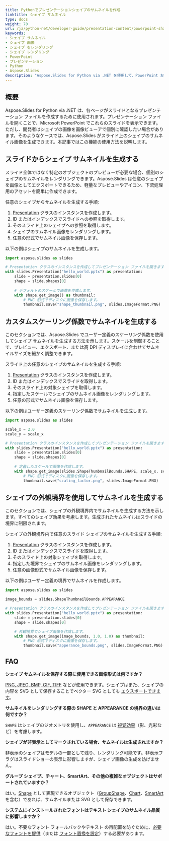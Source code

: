 ```yaml
---
title: Pythonでプレゼンテーションシェイプのサムネイルを作成
linktitle: シェイプ サムネイル
type: docs
weight: 70
url: /ja/python-net/developer-guide/presentation-content/powerpoint-shapes/create-shape-thumbnails/
keywords:
- シェイプ サムネイル
- シェイプ 画像
- シェイプ をレンダリング
- シェイプ レンダリング
- PowerPoint
- プレゼンテーション
- Python
- Aspose.Slides
description: "Aspose.Slides for Python via .NET を使用して、PowerPoint および OpenDocument スライドから高品質なシェイプ サムネイルを生成します – プレゼンテーションのサムネイルを簡単に作成・エクスポートできます。"
---
```


## **概要**

Aspose.Slides for Python via .NET は、各ページがスライドとなるプレゼンテーション ファイルを作成するために使用されます。プレゼンテーション ファイルを開くことで、Microsoft PowerPoint でこれらのスライドを表示できます。ただし、開発者はシェイプの画像を画像ビューアで個別に確認したい場合があります。そのようなケースでは、Aspose.Slides がスライド上のシェイプのサムネイル画像を生成できます。本記事ではこの機能の使用方法を説明します。

## **スライドからシェイプ サムネイルを生成する**

スライド全体ではなく特定のオブジェクトのプレビューが必要な場合、個別のシェイプのサムネイルをレンダリングできます。Aspose.Slides は任意のシェイプを画像としてエクスポートできるため、軽量なプレビューやアイコン、下流処理用のアセットを簡単に作成できます。

任意のシェイプからサムネイルを生成する手順:

1. [Presentation](https://reference.aspose.com/slides/python-net/aspose.slides/presentation/) クラスのインスタンスを作成します。
1. ID またはインデックスでスライドへの参照を取得します。
1. そのスライド上のシェイプへの参照を取得します。
1. シェイプのサムネイル画像をレンダリングします。
1. 任意の形式でサムネイル画像を保存します。

以下の例はシェイプのサムネイルを生成します。

```py
import aspose.slides as slides

# Presentation クラスのインスタンスを作成してプレゼンテーション ファイルを開きます。
with slides.Presentation("hello_world.pptx") as presentation:
    slide = presentation.slides[0]
    shape = slide.shapes[0]
    
    # デフォルトのスケールで画像を作成します。
    with shape.get_image() as thumbnail:
        # PNG 形式でディスクに画像を保存します。
        thumbnail.save("shape_thumbnail.png", slides.ImageFormat.PNG)
```

## **カスタムスケーリング係数でサムネイルを生成する**

このセクションでは、Aspose.Slides でユーザー定義のスケーリング係数を使用してシェイプ サムネイルを生成する方法を示します。スケールを制御することで、プレビュー、エクスポート、または高 DPI ディスプレイに合わせてサムネイルサイズを細かく調整できます。

スライド上の任意のシェイプのサムネイルを生成する手順:

1. [Presentation](https://reference.aspose.com/slides/python-net/aspose.slides/presentation/) クラスのインスタンスを作成します。
1. ID またはインデックスでスライドを取得します。
1. そのスライド上の対象シェイプを取得します。
1. 指定したスケールでシェイプのサムネイル画像をレンダリングします。
1. 任意の形式でサムネイル画像を保存します。

以下の例はユーザー定義のスケーリング係数でサムネイルを生成します。

```py
import aspose.slides as slides

scale_x = 2.0
scale_y = scale_x

# Presentation クラスのインスタンスを作成してプレゼンテーション ファイルを開きます。
with slides.Presentation("hello_world.pptx") as presentation:
    slide = presentation.slides[0]
    shape = slide.shapes[0]
    
    # 定義したスケールで画像を作成します。
    with shape.get_image(slides.ShapeThumbnailBounds.SHAPE, scale_x, scale_y) as thumbnail:
        # PNG 形式でディスクに画像を保存します。
        thumbnail.save("scaling_factor.png", slides.ImageFormat.PNG)
```

## **シェイプの外観境界を使用してサムネイルを生成する**

このセクションでは、シェイプの外観境界内でサムネイルを生成する方法を示します。すべてのシェイプ効果を考慮します。生成されたサムネイルはスライドの境界に制限されます。

シェイプの外観境界内で任意のスライド シェイプのサムネイルを生成する手順:

1. [Presentation](https://reference.aspose.com/slides/python-net/aspose.slides/presentation/) クラスのインスタンスを作成します。
1. ID またはインデックスでスライドを取得します。
1. そのスライド上の対象シェイプを取得します。
1. 指定した境界でシェイプのサムネイル画像をレンダリングします。
1. 任意の画像形式でサムネイル画像を保存します。

以下の例はユーザー定義の境界でサムネイルを作成します。

```py
import aspose.slides as slides

image_bounds = slides.ShapeThumbnailBounds.APPEARANCE

# Presentation クラスのインスタンスを作成してプレゼンテーション ファイルを開きます。
with slides.Presentation("hello_world.pptx") as presentation:
    slide = presentation.slides[0]
    shape = slide.shapes[0]

    # 外観境界でシェイプ画像を作成します。
    with shape.get_image(image_bounds, 1.0, 1.0) as thumbnail:
        # PNG 形式でディスクに画像を保存します。
        thumbnail.save("apperance_bounds.png", slides.ImageFormat.PNG)
```

## **FAQ**

**シェイプ サムネイルを保存する際に使用できる画像形式は何ですか？**

[PNG, JPEG, BMP, GIF, TIFF](https://reference.aspose.com/slides/python-net/aspose.slides/imageformat/) などが使用できます。シェイプはまた、シェイプの内容を SVG として保存することでベクター SVG としても [エクスポートできます](https://reference.aspose.com/slides/python-net/aspose.slides/shape/write_as_svg/)。

**サムネイルをレンダリングする際の SHAPE と APPEARANCE の境界の違いは何ですか？**

`SHAPE` はシェイプのジオメトリを使用し、`APPEARANCE` は [視覚効果](/slides/ja/python-net/shape-effect/)（影、光彩など）を考慮します。

**シェイプが非表示としてマークされている場合、サムネイルは生成されますか？**

非表示のシェイプはモデルの一部として残り、レンダリング可能です。非表示フラグはスライドショーの表示に影響しますが、シェイプ画像の生成を妨げません。

**グループ シェイプ、チャート、SmartArt、その他の複雑なオブジェクトはサポートされていますか？**

はい。[Shape](https://reference.aspose.com/slides/python-net/aspose.slides/shape/) として表現できるオブジェクト（[GroupShape](https://reference.aspose.com/slides/python-net/aspose.slides/groupshape/)、[Chart](https://reference.aspose.com/slides/python-net/aspose.slides.charts/chart/)、[SmartArt](https://reference.aspose.com/slides/python-net/aspose.slides.smartart/smartart/) を含む）であれば、サムネイルまたは SVG として保存できます。

**システムにインストールされたフォントはテキスト シェイプのサムネイル品質に影響しますか？**

はい。不要なフォント フォールバックやテキスト の再配置を防ぐために、[必要なフォントを提供](/slides/ja/python-net/custom-font/)（または [フォント置換を設定](/slides/ja/python-net/font-substitution/)）する必要があります。